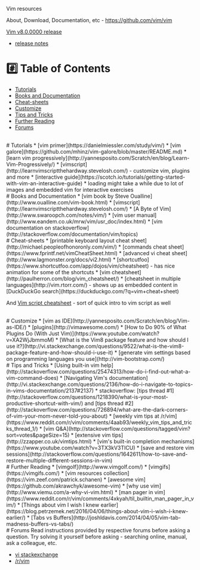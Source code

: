 Vim resources

About, Download, Documentation, etc - https://github.com/vim/vim

[Vim v8.0.0000 release](https://github.com/vim/vim/releases/tag/v8.0.0000)

* [release notes](https://github.com/vim/vim/blob/master/runtime/doc/version8.txt)

# :hash: Table of Contents
* [Tutorials](#tutorials)
* [Books and Documentation](#books-and-documentation)
* [Cheat-sheets](#cheat-sheets)
* [Customize](#customize)
* [Tips and Tricks](#tips-and-tricks)
* [Further Reading](#further-reading)
* [Forums](#forums)

<br>
# <a name="tutorials"></a>Tutorials
* [vim primer](https://danielmiessler.com/study/vim/)
* [vim galore](https://github.com/mhinz/vim-galore/blob/master/README.md)
* [learn vim progressively](http://yannesposito.com/Scratch/en/blog/Learn-Vim-Progressively/)
* [vimscript](http://learnvimscriptthehardway.stevelosh.com/) - customize vim, plugins and more
* [interactive guide](https://scotch.io/tutorials/getting-started-with-vim-an-interactive-guide)
    * loading might take a while due to lot of images and embedded vim for interactive exercises

<br>
# <a name="books-and-documentation"></a>Books and Documentation
* [vim book by Steve Oualline](http://www.oualline.com/vim-book.html)
* [vimscript](http://learnvimscriptthehardway.stevelosh.com/)
* [A Byte of Vim](http://www.swaroopch.com/notes/vim/)
* [vim user manual](http://www.eandem.co.uk/mrw/vim/usr_doc/index.html)
* [vim documentation on stackoverflow](http://stackoverflow.com/documentation/vim/topics)

<br>
# <a name="cheat-sheets"></a>Cheat-sheets
* [printable keyboard layout cheat sheet](http://michael.peopleofhonoronly.com/vim/)
* [commands cheat sheet](https://www.fprintf.net/vimCheatSheet.html)
* [advanced vi cheat sheet](http://www.lagmonster.org/docs/vi2.html)
* [shortcutfoo](https://www.shortcutfoo.com/app/dojos/vim/cheatsheet) - has nice animation for some of the shortcuts
* [vim cheatsheet](http://paulherron.com/blog/vim_cheatsheet/)
* [cheatsheet in multiple languages](http://vim.rtorr.com/) - shows up as embedded content in [DuckDuckGo search](https://duckduckgo.com/?q=vim+cheat+sheet)

And [Vim script cheatsheet](http://ricostacruz.com/cheatsheets/vimscript.html) - sort of quick intro to vim script as well

<br>
# <a name="customize"></a>Customize
* [vim as IDE](http://yannesposito.com/Scratch/en/blog/Vim-as-IDE/)
* [plugins](http://vimawesome.com/)
* [How to Do 90% of What Plugins Do (With Just Vim)](https://www.youtube.com/watch?v=XA2WjJbmmoM)
* [What is the Vim8 package feature and how should I use it?](http://vi.stackexchange.com/questions/9522/what-is-the-vim8-package-feature-and-how-should-i-use-it)
* [generate vim settings based on programming languages you use](http://vim-bootstrap.com/)

<br>
# <a name="tips-and-tricks"></a>Tips and Tricks
* [Using built-in vim help](http://stackoverflow.com/questions/25474313/how-do-i-find-out-what-a-vim-command-does)
* [Navigating Vim's documentation](http://vi.stackexchange.com/questions/2136/how-do-i-navigate-to-topics-in-vims-documentation/2137#2137)
* stackoverflow: [tips thread #1](http://stackoverflow.com/questions/1218390/what-is-your-most-productive-shortcut-with-vim/) and [tips thread #2](http://stackoverflow.com/questions/726894/what-are-the-dark-corners-of-vim-your-mom-never-told-you-about)
* [weekly vim tips at /r/vim](https://www.reddit.com/r/vim/comments/4aab93/weekly_vim_tips_and_tricks_thread_1/)
* [vim Q&A](http://stackoverflow.com/questions/tagged/vim?sort=votes&pageSize=15)
* [extensive vim tips](http://zzapper.co.uk/vimtips.html)
* [vim's built-in completion mechanisms](https://www.youtube.com/watch?v=3TX3kV3TICU)
* [save and restore vim sessions](http://stackoverflow.com/questions/1642611/how-to-save-and-restore-multiple-different-sessions-in-vim)

<br>
# <a name="further-reading"></a>Further Reading
* [vimgolf](http://www.vimgolf.com/)
* [vimgifs](https://vimgifs.com/)
* [vim resources collection](https://vim.zeef.com/patrick.schanen)
* [awesome vim](https://github.com/akrawchyk/awesome-vim)
* [why use vim](http://www.viemu.com/a-why-vi-vim.html)
* [man pager in vim](https://www.reddit.com/r/vim/comments/4xkyah/til_builtin_man_pager_in_vim/)
* [Things about vim I wish I knew earlier](https://blog.petrzemek.net/2016/04/06/things-about-vim-i-wish-i-knew-earlier/)
* [Tabs vs Buffers](http://joshldavis.com/2014/04/05/vim-tab-madness-buffers-vs-tabs/)

<br>
# <a name="forums"></a>Forums
Read instructions provided by respective forums before asking a question. Try solving it yourself before asking - searching online, manual, ask a colleague, etc. 

* [vi stackexchange](http://vi.stackexchange.com/)
* [/r/vim](https://www.reddit.com/r/vim/)

